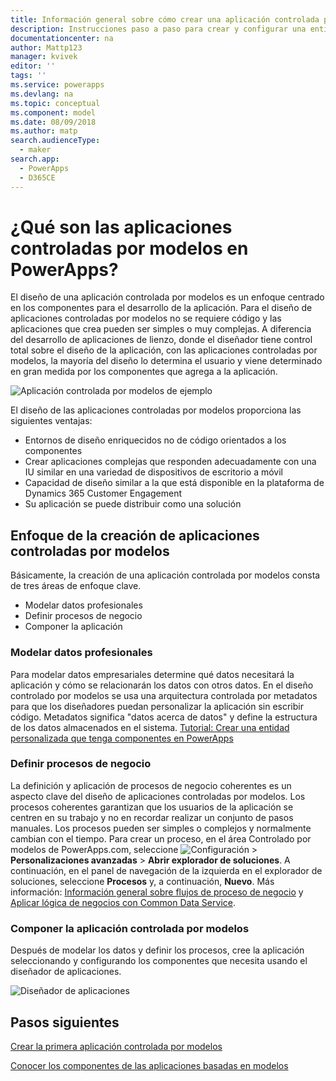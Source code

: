 ```yaml
---
title: Información general sobre cómo crear una aplicación controlada por modelos con PowerApps | Microsoft Docs
description: Instrucciones paso a paso para crear y configurar una entidad para usar con una aplicación de PowerApps.
documentationcenter: na
author: Mattp123
manager: kvivek
editor: ''
tags: ''
ms.service: powerapps
ms.devlang: na
ms.topic: conceptual
ms.component: model
ms.date: 08/09/2018
ms.author: matp
search.audienceType:
  - maker
search.app:
  - PowerApps
  - D365CE
---
```

# <a name="what-are-model-driven-apps-in-powerapps"></a>¿Qué son las aplicaciones controladas por modelos en PowerApps?

El diseño de una aplicación controlada por modelos es un enfoque centrado en los componentes para el desarrollo de la aplicación. Para el diseño de aplicaciones controladas por modelos no se requiere código y las aplicaciones que crea pueden ser simples o muy complejas.  A diferencia del desarrollo de aplicaciones de lienzo, donde el diseñador tiene control total sobre el diseño de la aplicación, con las aplicaciones controladas por modelos, la mayoría del diseño lo determina el usuario y viene determinado en gran medida por los componentes que agrega a la aplicación. 

![Aplicación controlada por modelos de ejemplo](media/model-driven-app-overview/model-app-sample.png)

El diseño de las aplicaciones controladas por modelos proporciona las siguientes ventajas:
- Entornos de diseño enriquecidos no de código orientados a los componentes 
- Crear aplicaciones complejas que responden adecuadamente con una IU similar en una variedad de dispositivos de escritorio a móvil
- Capacidad de diseño similar a la que está disponible en la plataforma de Dynamics 365 Customer Engagement 
- Su aplicación se puede distribuir como una solución
 
## <a name="the-approach-to-model-driven-app-making"></a>Enfoque de la creación de aplicaciones controladas por modelos
Básicamente, la creación de una aplicación controlada por modelos consta de tres áreas de enfoque clave.

- Modelar datos profesionales 
- Definir procesos de negocio 
- Componer la aplicación

### <a name="modeling-business-data"></a>Modelar datos profesionales
Para modelar datos empresariales determine qué datos necesitará la aplicación y cómo se relacionarán los datos con otros datos. En el diseño controlado por modelos se usa una arquitectura controlada por metadatos para que los diseñadores puedan personalizar la aplicación sin escribir código. Metadatos significa "datos acerca de datos" y define la estructura de los datos almacenados en el sistema. [Tutorial: Crear una entidad personalizada que tenga componentes en PowerApps](../common-data-service/create-custom-entity.md)

### <a name="defining-business-processes"></a>Definir procesos de negocio
La definición y aplicación de procesos de negocio coherentes es un aspecto clave del diseño de aplicaciones controladas por modelos. Los procesos coherentes garantizan que los usuarios de la aplicación se centren en su trabajo y no en recordar realizar un conjunto de pasos manuales. Los procesos pueden ser simples o complejos y normalmente cambian con el tiempo. Para crear un proceso, en el área Controlado por modelos de PowerApps.com, seleccione ![Configuración](media/powerapps-gear.png) > **Personalizaciones avanzadas** > **Abrir explorador de soluciones**. A continuación, en el panel de navegación de la izquierda en el explorador de soluciones, seleccione **Procesos** y, a continuación, **Nuevo**. Más información: [Información general sobre flujos de proceso de negocio](/flow/business-process-flows-overview) y [Aplicar lógica de negocios con Common Data Service](../common-data-service/cds-processes.md). 

### <a name="composing-the-model-driven-app"></a>Componer la aplicación controlada por modelos
Después de modelar los datos y definir los procesos, cree la aplicación seleccionando y configurando los componentes que necesita usando el diseñador de aplicaciones.

![Diseñador de aplicaciones](media/model-driven-app-overview/app-designer.png)

## <a name="next-steps"></a>Pasos siguientes

[Crear la primera aplicación controlada por modelos](build-first-model-driven-app.md)

[Conocer los componentes de las aplicaciones basadas en modelos](model-driven-app-components.md)

